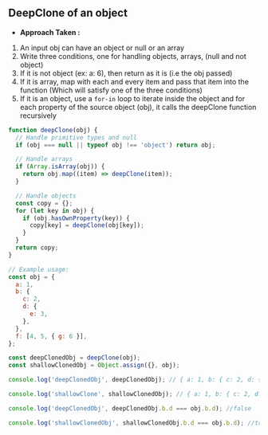 ## DeepClone of an object

- <strong>Approach Taken :</strong>

1. An input obj can have an object or null or an array
2. Write three conditions, one for handling objects, arrays, (null and not object)
3. If it is not object (ex: a: 6), then return as it is (i.e the obj passed)
4. If it is array, map with each and every item and pass that item into the function (Which will satisfy one of the three conditions)
5. If it is an object, use a `for-in` loop to iterate inside the object and for each property of the source object (obj), it calls the deepClone function recursively

```js
function deepClone(obj) {
  // Handle primitive types and null
  if (obj === null || typeof obj !== 'object') return obj;

  // Handle arrays
  if (Array.isArray(obj)) {
    return obj.map((item) => deepClone(item));
  }

  // Handle objects
  const copy = {};
  for (let key in obj) {
    if (obj.hasOwnProperty(key)) {
      copy[key] = deepClone(obj[key]);
    }
  }
  return copy;
}

// Example usage:
const obj = {
  a: 1,
  b: {
    c: 2,
    d: {
      e: 3,
    },
  },
  f: [4, 5, { g: 6 }],
};

const deepClonedObj = deepClone(obj);
const shallowClonedObj = Object.assign({}, obj);

console.log('deepClonedObj', deepClonedObj); // { a: 1, b: { c: 2, d: { e: 3 } }, f: [ 4, 5, { g: 6 } ] }

console.log('shallowClone', shallowClonedObj); // { a: 1, b: { c: 2, d: { e: 3 } }, f: [ 4, 5, { g: 6 } ] }

console.log('deepClonedObj', deepClonedObj.b.d === obj.b.d); //false

console.log('shallowClonedObj', shallowClonedObj.b.d === obj.b.d); //true
```
